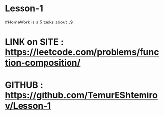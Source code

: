 # Lesson-1

#HomeWork is a 5 tasks about JS 

# LINK on SITE : https://leetcode.com/problems/function-composition/

# GITHUB : https://github.com/TemurEShtemirov/Lesson-1